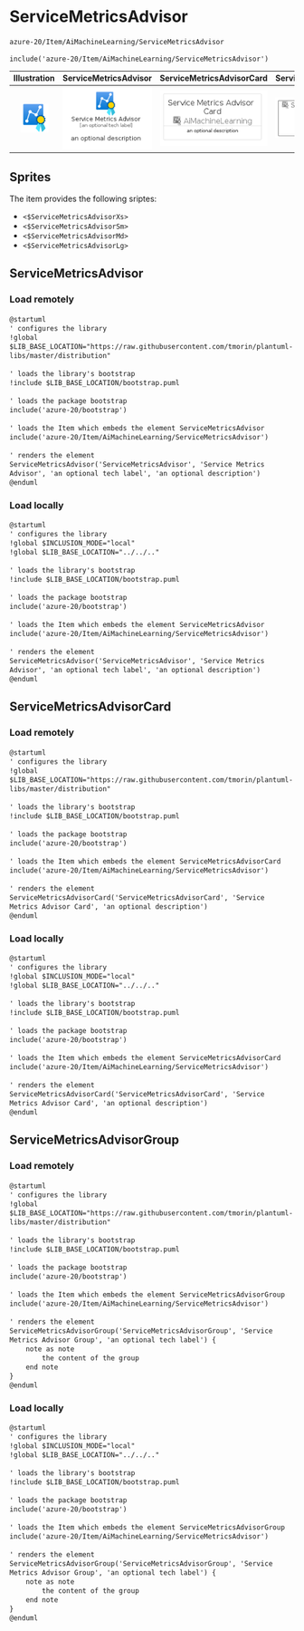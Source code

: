 # ServiceMetricsAdvisor


```text
azure-20/Item/AiMachineLearning/ServiceMetricsAdvisor
```

```text
include('azure-20/Item/AiMachineLearning/ServiceMetricsAdvisor')
```



| Illustration | ServiceMetricsAdvisor | ServiceMetricsAdvisorCard | ServiceMetricsAdvisorGroup |
| :---: | :---: | :---: | :---: |
| ![illustration for Illustration](../../../azure-20/Item/AiMachineLearning/ServiceMetricsAdvisor.png) | ![illustration for ServiceMetricsAdvisor](../../../azure-20/Item/AiMachineLearning/ServiceMetricsAdvisor.Local.png) | ![illustration for ServiceMetricsAdvisorCard](../../../azure-20/Item/AiMachineLearning/ServiceMetricsAdvisorCard.Local.png) | ![illustration for ServiceMetricsAdvisorGroup](../../../azure-20/Item/AiMachineLearning/ServiceMetricsAdvisorGroup.Local.png) |



## Sprites
The item provides the following sriptes:

- `<$ServiceMetricsAdvisorXs>`
- `<$ServiceMetricsAdvisorSm>`
- `<$ServiceMetricsAdvisorMd>`
- `<$ServiceMetricsAdvisorLg>`





## ServiceMetricsAdvisor

### Load remotely
```plantuml
@startuml
' configures the library
!global $LIB_BASE_LOCATION="https://raw.githubusercontent.com/tmorin/plantuml-libs/master/distribution"

' loads the library's bootstrap
!include $LIB_BASE_LOCATION/bootstrap.puml

' loads the package bootstrap
include('azure-20/bootstrap')

' loads the Item which embeds the element ServiceMetricsAdvisor
include('azure-20/Item/AiMachineLearning/ServiceMetricsAdvisor')

' renders the element
ServiceMetricsAdvisor('ServiceMetricsAdvisor', 'Service Metrics Advisor', 'an optional tech label', 'an optional description')
@enduml
```

### Load locally
```plantuml
@startuml
' configures the library
!global $INCLUSION_MODE="local"
!global $LIB_BASE_LOCATION="../../.."

' loads the library's bootstrap
!include $LIB_BASE_LOCATION/bootstrap.puml

' loads the package bootstrap
include('azure-20/bootstrap')

' loads the Item which embeds the element ServiceMetricsAdvisor
include('azure-20/Item/AiMachineLearning/ServiceMetricsAdvisor')

' renders the element
ServiceMetricsAdvisor('ServiceMetricsAdvisor', 'Service Metrics Advisor', 'an optional tech label', 'an optional description')
@enduml
```

## ServiceMetricsAdvisorCard

### Load remotely
```plantuml
@startuml
' configures the library
!global $LIB_BASE_LOCATION="https://raw.githubusercontent.com/tmorin/plantuml-libs/master/distribution"

' loads the library's bootstrap
!include $LIB_BASE_LOCATION/bootstrap.puml

' loads the package bootstrap
include('azure-20/bootstrap')

' loads the Item which embeds the element ServiceMetricsAdvisorCard
include('azure-20/Item/AiMachineLearning/ServiceMetricsAdvisor')

' renders the element
ServiceMetricsAdvisorCard('ServiceMetricsAdvisorCard', 'Service Metrics Advisor Card', 'an optional description')
@enduml
```

### Load locally
```plantuml
@startuml
' configures the library
!global $INCLUSION_MODE="local"
!global $LIB_BASE_LOCATION="../../.."

' loads the library's bootstrap
!include $LIB_BASE_LOCATION/bootstrap.puml

' loads the package bootstrap
include('azure-20/bootstrap')

' loads the Item which embeds the element ServiceMetricsAdvisorCard
include('azure-20/Item/AiMachineLearning/ServiceMetricsAdvisor')

' renders the element
ServiceMetricsAdvisorCard('ServiceMetricsAdvisorCard', 'Service Metrics Advisor Card', 'an optional description')
@enduml
```

## ServiceMetricsAdvisorGroup

### Load remotely
```plantuml
@startuml
' configures the library
!global $LIB_BASE_LOCATION="https://raw.githubusercontent.com/tmorin/plantuml-libs/master/distribution"

' loads the library's bootstrap
!include $LIB_BASE_LOCATION/bootstrap.puml

' loads the package bootstrap
include('azure-20/bootstrap')

' loads the Item which embeds the element ServiceMetricsAdvisorGroup
include('azure-20/Item/AiMachineLearning/ServiceMetricsAdvisor')

' renders the element
ServiceMetricsAdvisorGroup('ServiceMetricsAdvisorGroup', 'Service Metrics Advisor Group', 'an optional tech label') {
    note as note
        the content of the group
    end note
}
@enduml
```

### Load locally
```plantuml
@startuml
' configures the library
!global $INCLUSION_MODE="local"
!global $LIB_BASE_LOCATION="../../.."

' loads the library's bootstrap
!include $LIB_BASE_LOCATION/bootstrap.puml

' loads the package bootstrap
include('azure-20/bootstrap')

' loads the Item which embeds the element ServiceMetricsAdvisorGroup
include('azure-20/Item/AiMachineLearning/ServiceMetricsAdvisor')

' renders the element
ServiceMetricsAdvisorGroup('ServiceMetricsAdvisorGroup', 'Service Metrics Advisor Group', 'an optional tech label') {
    note as note
        the content of the group
    end note
}
@enduml
```


